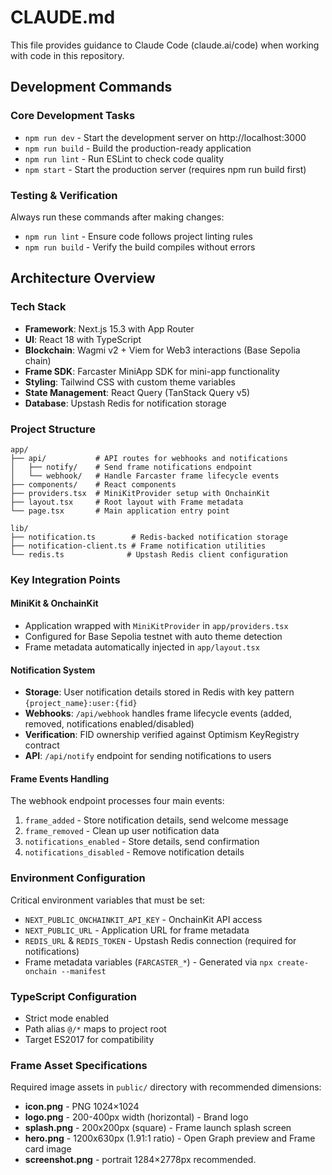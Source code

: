 # CLAUDE.md

This file provides guidance to Claude Code (claude.ai/code) when working with code in this repository.

## Development Commands

### Core Development Tasks
- `npm run dev` - Start the development server on http://localhost:3000
- `npm run build` - Build the production-ready application
- `npm run lint` - Run ESLint to check code quality
- `npm start` - Start the production server (requires npm run build first)

### Testing & Verification
Always run these commands after making changes:
- `npm run lint` - Ensure code follows project linting rules
- `npm run build` - Verify the build compiles without errors

## Architecture Overview

### Tech Stack
- **Framework**: Next.js 15.3 with App Router
- **UI**: React 18 with TypeScript
- **Blockchain**: Wagmi v2 + Viem for Web3 interactions (Base Sepolia chain)
- **Frame SDK**: Farcaster MiniApp SDK for mini-app functionality
- **Styling**: Tailwind CSS with custom theme variables
- **State Management**: React Query (TanStack Query v5)
- **Database**: Upstash Redis for notification storage

### Project Structure
```
app/
├── api/           # API routes for webhooks and notifications
│   ├── notify/    # Send frame notifications endpoint
│   └── webhook/   # Handle Farcaster frame lifecycle events
├── components/    # React components
├── providers.tsx  # MiniKitProvider setup with OnchainKit
├── layout.tsx     # Root layout with Frame metadata
└── page.tsx       # Main application entry point

lib/
├── notification.ts        # Redis-backed notification storage
├── notification-client.ts # Frame notification utilities
└── redis.ts              # Upstash Redis client configuration
```

### Key Integration Points

#### MiniKit & OnchainKit
- Application wrapped with `MiniKitProvider` in `app/providers.tsx`
- Configured for Base Sepolia testnet with auto theme detection
- Frame metadata automatically injected in `app/layout.tsx`

#### Notification System
- **Storage**: User notification details stored in Redis with key pattern `{project_name}:user:{fid}`
- **Webhooks**: `/api/webhook` handles frame lifecycle events (added, removed, notifications enabled/disabled)
- **Verification**: FID ownership verified against Optimism KeyRegistry contract
- **API**: `/api/notify` endpoint for sending notifications to users

#### Frame Events Handling
The webhook endpoint processes four main events:
1. `frame_added` - Store notification details, send welcome message
2. `frame_removed` - Clean up user notification data
3. `notifications_enabled` - Store details, send confirmation
4. `notifications_disabled` - Remove notification details

### Environment Configuration
Critical environment variables that must be set:
- `NEXT_PUBLIC_ONCHAINKIT_API_KEY` - OnchainKit API access
- `NEXT_PUBLIC_URL` - Application URL for frame metadata
- `REDIS_URL` & `REDIS_TOKEN` - Upstash Redis connection (required for notifications)
- Frame metadata variables (`FARCASTER_*`) - Generated via `npx create-onchain --manifest`

### TypeScript Configuration
- Strict mode enabled
- Path alias `@/*` maps to project root
- Target ES2017 for compatibility

### Frame Asset Specifications
Required image assets in `public/` directory with recommended dimensions:
- **icon.png** - PNG 1024×1024
- **logo.png** - 200-400px width (horizontal) - Brand logo
- **splash.png** - 200x200px (square) - Frame launch splash screen
- **hero.png** - 1200x630px (1.91:1 ratio) - Open Graph preview and Frame card image
- **screenshot.png** - portrait 1284×2778px recommended.
